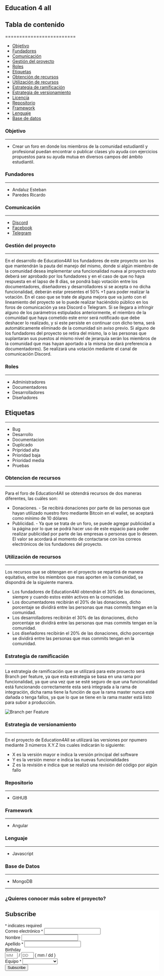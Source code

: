 ## Education 4 all

## Tabla de contenido
=========================

* [Objetivo](#objetivos)
* [Fundadores](#fundadores)
* [Comunicación](#comunicacion)
* [Gestión del proyecto](#gestión)
* [Roles](#roles)
* [Etiquetas](#etiquetas)
* [Obtención de recursos](#obtención-de-recursos)
* [Utilización de recursos](#utilización-de-recursos)
* [Estrategia de ramificación](#estrategia-de-ramas)
* [Estrategia de versionamiento](#estrategia-de-versionamiento)
* [Licencia](#licencia)
* [Repositorio](#repositorio)
* [Framework](#framework)
* [Lenguaje](#lenguaje)
* [Base de datos](#base)

### Objetivo
---------
* Crear un foro en donde los miembros de la comunidad estudiantil y profesional puedan encontrar o publicar clases y/o ayuda con ejercicios propuestos para su ayuda mutua en diversos campos del ámbito estudiantil.

### Fundadores
---------
* Andaluz Esteban
* Paredes Ricardo

### Comunicación
---------
* [Discord](https://discord.gg/Zpxg9Y8f)
* [Facebook](https://www.facebook.com/Education-4-all-EC-105482671578269)
* [Telegram](https://t.me/education4allre)


### Gestión del proyecto
---------
En el desarrollo de Education4All los fundadores de este proyecto son los que mantendrán la pauta del manejo del mismo, donde si algún miembro de la comunidad desea implementar una funcionalidad nueva al proyecto esto deberá ser aprobado por los fundadores y en el caso de que no haya respuesta en el lapso de 8 días, se pondrá bajo votación entre los documentadores, diseñadores y desarrolladores si se acepta o no dicha funcionalidad, deberán estar presentes el 50% +1 para poder realizar la votación.
 En el caso que se trate de alguna mejora que va junto con el lineamiento del proyecto se lo puede realizar haciéndolo público en los foros de comunicación ya sea Discord o Telegram.
Si se llegara a infringir alguno de los parámetros estipulados anteriormente, el miembro de la comunidad que haya cometido este error será notificado que debe deshacer lo realizado, y si este persiste en continuar con dicho tema, será automáticamente eliminado de la comunidad sin aviso previo.
Si alguno de los fundadores del proyecto se retira del mismo, la o las personas que suplantaran sus puestos al mismo nivel de jerarquía serán los miembros de la comunidad que mas hayan aportado a la misma (se dará preferencia a documentadores). Se realizará una votación mediante el canal de comunicación Discord. 

### Roles
---------
* Administradores
* Documentadores
* Desarrolladores
* Diseñadores

## Etiquetas
---------
* Bug
* Desarrollo
* Documentacion
* Duplicado
* Pripridad alta
* Prioridad baja
* Prioridad media
* Pruebas

### Obtencion de recursos
---------
Para el foro de Education4All se obtendrá recursos de dos maneras diferentes, las cuáles son:
* Donaciones. - Se recibirá donaciones por parte de las personas que hayan utilizado nuestro foro mediante Bitcoin en el wallet, se aceptará como mínimo de 10 dólares
* Publicidad. - Ya que se trata de un foro, se puede agregar publicidad a la página por lo que se podrá hacer uso de este espacio para poder realizar publicidad por parte de las empresas o personas que lo deseen. El valor se acordará al momento de contactarse con los correos electrónicos de los fundadores del proyecto.

### Utilización de recursos
---------
Los recursos que se obtengan en el proyecto se repartirá de manera equitativa, entre los miembros que mas aporten en la comunidad, se dispondrá de la siguiente manera.
* Los fundadores de Education4All obtendrán el 30% de las donaciones, siempre y cuando estos estén activos en la comunidad.
* Los documentadores recibirán el 20% de las donaciones, dicho porcentaje se dividirá entre las personas que mas commits tengan en la comunidad.
* Los desarrolladores recibirán el 30% de las donaciones, dicho porcentaje se dividirá entre las personas que mas commits tengan en la comunidad.
* Los diseñadores recibirán el 20% de las donaciones, dicho porcentaje se dividirá entre las personas que mas commits tengan en la comunidad.

### Estrategia de ramificación
---------
La estrategia de ramificación que se utilizará para este prouecto será Branch per feature, ya que esta estrategia se basa en una rama por funcionalidad, ya que una vez que se esté seguro de que una funcionalidad está funcionando correctamente esta será integrada a la rama de integración, dicha rama tiene la función de que la rama master nunca esté dañada o tenga fallos, ya que lo que se tiene en la rama master está listo para subor a producción.

![Branch per Feature](https://lh3.googleusercontent.com/-nSaPlB8Bfbc/VmP4jE-8yPI/AAAAAAAAB0w/ofLzyuYYHXc/s400-Ic42/pic2.jpg)

### Estrategia de versionamiento
---------
En el proyecto de Education4All se utilizará las versiones por npumero mediante 3 números X.Y.Z los cuales indicarán lo siguiente:
* X es la versión mayor e indica la versión principal del software
* Y es la versión menor e indica las nuevas funcionalidades
* Z es la revisión e indica que se realizó una revisión del código por algún fallo

### Repositorio  
---------
* GitHUB 


### Framework 
---------
* Angular  

### Lenguaje
---------
* Javascript  

### Base de Datos 
 ---------
* MongoDB

---------
### ¿Quieres conocer más sobre el proyecto?
<!-- Begin Mailchimp Signup Form -->
<link href="//cdn-images.mailchimp.com/embedcode/classic-10_7.css" rel="stylesheet" type="text/css">
<style type="text/css">
	#mc_embed_signup{background:#fff; clear:left; font:14px Helvetica,Arial,sans-serif; }
	/* Add your own Mailchimp form style overrides in your site stylesheet or in this style block.
	   We recommend moving this block and the preceding CSS link to the HEAD of your HTML file. */
</style>
<div id="mc_embed_signup">
<form action="https://github.us7.list-manage.com/subscribe/post?u=5b283af88ea8af045359c0da9&amp;id=a47158a484" method="post" id="mc-embedded-subscribe-form" name="mc-embedded-subscribe-form" class="validate" target="_blank" novalidate>
    <div id="mc_embed_signup_scroll">
	<h2>Subscribe</h2>
<div class="indicates-required"><span class="asterisk">*</span> indicates required</div>
<div class="mc-field-group">
	<label for="mce-EMAIL">Correo electrónico  <span class="asterisk">*</span>
</label>
	<input type="email" value="" name="EMAIL" class="required email" id="mce-EMAIL">
</div>
<div class="mc-field-group">
	<label for="mce-FNAME">Nombre </label>
	<input type="text" value="" name="FNAME" class="" id="mce-FNAME">
</div>
<div class="mc-field-group">
	<label for="mce-LNAME">Apellido  <span class="asterisk">*</span>
</label>
	<input type="text" value="" name="LNAME" class="required" id="mce-LNAME">
</div>
<div class="mc-field-group size1of2">
	<label for="mce-BIRTHDAY-month">Birthday </label>
	<div class="datefield">
		<span class="subfield monthfield"><input class="birthday " type="text" pattern="[0-9]*" value="" placeholder="MM" size="2" maxlength="2" name="BIRTHDAY[month]" id="mce-BIRTHDAY-month"></span> / 
		<span class="subfield dayfield"><input class="birthday " type="text" pattern="[0-9]*" value="" placeholder="DD" size="2" maxlength="2" name="BIRTHDAY[day]" id="mce-BIRTHDAY-day"></span> 
		<span class="small-meta nowrap">( mm / dd )</span>
	</div>
</div><div class="mc-field-group">
	<label for="mce-MMERGE6">Equipo  <span class="asterisk">*</span>
</label>
	<select name="MMERGE6" class="required" id="mce-MMERGE6">
	<option value=""></option>
	<option value="Usuario">Usuario</option>
<option value="Desarrollo">Desarrollo</option>
<option value="Documentación">Documentación</option>
<option value="Issues">Issues</option>

	</select>
</div>
	<div id="mce-responses" class="clear">
		<div class="response" id="mce-error-response" style="display:none"></div>
		<div class="response" id="mce-success-response" style="display:none"></div>
	</div>    <!-- real people should not fill this in and expect good things - do not remove this or risk form bot signups-->
    <div style="position: absolute; left: -5000px;" aria-hidden="true"><input type="text" name="b_5b283af88ea8af045359c0da9_a47158a484" tabindex="-1" value=""></div>
    <div class="clear"><input type="submit" value="Subscribe" name="subscribe" id="mc-embedded-subscribe" class="button"></div>
    </div>
</form>
</div>
<script type='text/javascript' src='//s3.amazonaws.com/downloads.mailchimp.com/js/mc-validate.js'></script><script type='text/javascript'>(function($) {window.fnames = new Array(); window.ftypes = new Array();fnames[0]='EMAIL';ftypes[0]='email';fnames[1]='FNAME';ftypes[1]='text';fnames[2]='LNAME';ftypes[2]='text';fnames[5]='BIRTHDAY';ftypes[5]='birthday';fnames[3]='ADDRESS';ftypes[3]='address';fnames[4]='PHONE';ftypes[4]='phone';fnames[6]='MMERGE6';ftypes[6]='dropdown';}(jQuery));var $mcj = jQuery.noConflict(true);</script>
<!--End mc_embed_signup-->
